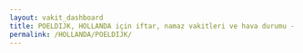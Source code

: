 ```yaml
---
layout: vakit_dashboard
title: POELDIJK, HOLLANDA için iftar, namaz vakitleri ve hava durumu - ilçe/eyalet seç
permalink: /HOLLANDA/POELDIJK/
---
```


<script type="text/javascript">
  var GLOBAL_COUNTRY = 'HOLLANDA';
  var GLOBAL_CITY = 'POELDIJK';
  var GLOBAL_STATE = '';
  var lat = 72;
  var lon = 21;
</script>

